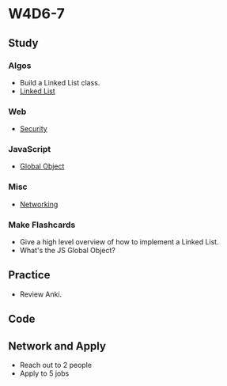 # W4D6-7

## Study

### Algos 

- Build a Linked List class.
- [Linked List](http://wlowry88.github.io/blog/2014/08/20/linked-lists-in-ruby/)

### Web
- [Security](https://www.youtube.com/watch?v=zlTVcNxg38c)

### JavaScript
- [Global Object](https://javascript.info/global-object)

### Misc
- [Networking](https://www.youtube.com/playlist?list=PLowKtXNTBypH19whXTVoG3oKSuOcw_XeW)

### Make Flashcards
- Give a high level overview of how to implement a Linked List.
- What's the JS Global Object?

## Practice

- Review Anki. 

## Code 

## Network and Apply 

- Reach out to 2 people
- Apply to 5 jobs 
